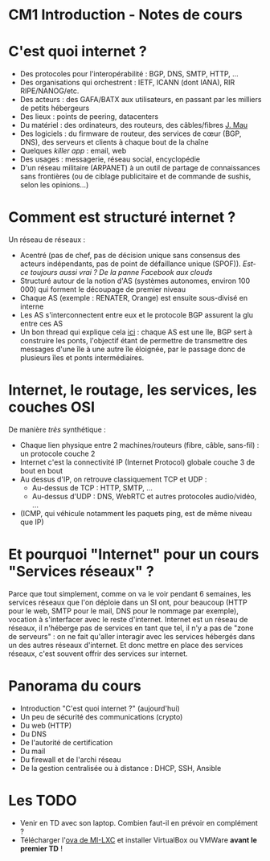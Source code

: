 CM1 Introduction - Notes de cours
=================================

C'est quoi internet ?
=====================

* Des protocoles pour l'interopérabilité : BGP, DNS, SMTP, HTTP, ...
* Des organisations qui orchestrent : IETF, ICANN (dont IANA), RIR RIPE/NANOG/etc.
* Des acteurs : des GAFA/BATX aux utilisateurs, en passant par les milliers de petits hébergeurs
* Des lieux : points de peering, datacenters
* Du matériel : des ordinateurs, des routeurs, des câbles/fibres [J. Mau](https://www.iletaitunefoisinternet.fr/post/3-infra-maud/)
* Des logiciels : du firmware de routeur, des services de cœur (BGP, DNS), des serveurs et clients à chaque bout de la chaîne
* Quelques *killer app* : email, web
* Des usages : messagerie, réseau social, encyclopédie
* D'un réseau militaire (ARPANET) à un outil de partage de connaissances sans frontières (ou de ciblage publicitaire et de commande de sushis, selon les opinions...)


Comment est structuré internet ?
================================

Un réseau de réseaux :

* Acentré (pas de chef, pas de décision unique sans consensus des acteurs indépendants, pas de point de défaillance unique (SPOF)). *Est-ce toujours aussi vrai ? De la panne Facebook aux clouds*
* Structuré autour de la notion d'AS (systèmes autonomes, environ 100 000) qui forment le découpage de premier niveau
* Chaque AS (exemple : RENATER, Orange) est ensuite sous-divisé en interne
* Les AS s'interconnectent entre eux et le protocole BGP assurent la glu entre ces AS
* Un bon thread qui explique cela [ici](https://twitter.com/AtaxyaNetwork/status/1445096685286350849) : chaque AS est une île, BGP sert à construire les ponts, l'objectif étant de permettre de transmettre des messages d'une île à une autre île éloignée, par le passage donc de plusieurs îles et ponts intermédiaires.


Internet, le routage, les services, les couches OSI
===================================================

De manière *très* synthétique :

* Chaque lien physique entre 2 machines/routeurs (fibre, câble, sans-fil) : un protocole couche 2
* Internet c'est la connectivité IP (Internet Protocol) globale couche 3 de bout en bout
* Au dessus d'IP, on retrouve classiquement TCP et UDP :
  * Au-dessus de TCP : HTTP, SMTP, ...
  * Au-dessus d'UDP : DNS, WebRTC et autres protocoles audio/vidéo, ...
* (ICMP, qui véhicule notamment les paquets ping, est de même niveau que IP)


Et pourquoi "Internet" pour un cours "Services réseaux" ?
=========================================================

Parce que tout simplement, comme on va le voir pendant 6 semaines, les services réseaux que l'on déploie dans un SI ont, pour beaucoup (HTTP pour le web, SMTP pour le mail, DNS pour le nommage par exemple), vocation à s'interfacer avec le reste d'internet. Internet est un réseau de réseaux, il n'héberge pas de services en tant que tel, il n'y a pas de "zone de serveurs" : on ne fait qu'aller interagir avec les services hébergés dans un des autres réseaux d'internet. Et donc mettre en place des services réseaux, c'est souvent offrir des services sur internet.


Panorama du cours
=================

* Introduction "C'est quoi internet ?" (aujourd'hui)
* Un peu de sécurité des communications (crypto)
* Du web (HTTP)
* Du DNS
* De l'autorité de certification
* Du mail
* Du firewall et de l'archi réseau
* De la gestion centralisée ou à distance : DHCP, SSH, Ansible


Les TODO
========

* Venir en TD avec son laptop. Combien faut-il en prévoir en complément ?
* Télécharger l'[ova de MI-LXC](https://filesender.renater.fr/?s=download&token=adb51140-dae2-4cc6-ba1c-15cd1f91c913) et installer VirtualBox ou VMWare **avant le premier TD** !
